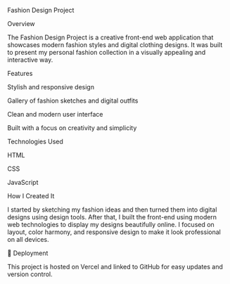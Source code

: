 Fashion Design Project

 Overview

The Fashion Design Project is a creative front-end web application that showcases modern fashion styles and digital clothing designs. It was built to present my personal fashion collection in a visually appealing and interactive way.



 Features

Stylish and responsive design

Gallery of fashion sketches and digital outfits

Clean and modern user interface

Built with a focus on creativity and simplicity


Technologies Used

HTML

CSS 

JavaScript


 How I Created It

I started by sketching my fashion ideas and then turned them into digital designs using design tools. After that, I built the front-end using modern web technologies to display my designs beautifully online. I focused on layout, color harmony, and responsive design to make it look professional on all devices.


🚀 Deployment

This project is hosted on Vercel and linked to GitHub for easy updates and version control.
